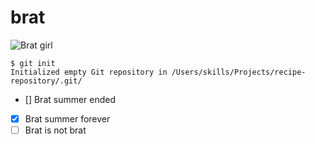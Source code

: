 # brat
![Brat girl]([https://github.com/user-attachments/assets/d3baf6d5-1e3d-4406-96bb-0e0dc35b5408](https://octodex.github.com/images/yaktocat.png))
```
$ git init
Initialized empty Git repository in /Users/skills/Projects/recipe-repository/.git/
```
- [] Brat summer ended
- [x] Brat summer forever
- [ ] Brat is not brat
